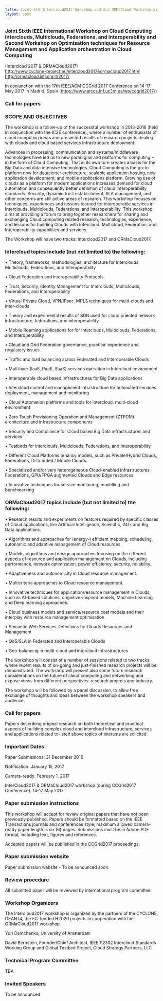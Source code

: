 ```yaml
---
title: Joint 6th Intercloud2017 Workshop and 2nd ORMaCloud Workshop as part of CCGrid 2017 IEEE/ACM Conference
layout: post
---
```


### Joint Sixth IEEE International Workshop on Cloud Computing Interclouds, Multiclouds, Federations, and Interoperability and Second Workshop on Optimisation techniques for Resource Management and Application orchestration in Cloud Computing 
(Intercloud 2017 & ORMACloud2017) <br>
<http://www.cyclone-project.eu/intercloud2017&ormacloud2017.html> <br>
<http://ormacloud.isti.cnr.it/2017/>

In conjunction with the 17th IEEE/ACM CCGrid 2017 Conference on 14-17 May 2017 in Madrid, Spain 
(https://www.arcos.inf.uc3m.es/wp/ccgrid2017/)


### Call for papers 

### SCOPE AND OBJECTIVES	

The workshop is a follow-up of the successful workshop in 2013-2016 (held in conjunction with the IC2E conference), 
where a number of enthusiasts of cloud computing ideas and presented results of research projects dealing with clouds 
and cloud based services infrastructure deployment.  

Advances in processing, communication and systems/middleware technologies have led us to new paradigms and platforms for computing – in the form of Cloud Computing. That in its own turn creates a basis for the Big Data and data intensive technologies.
Cloud Computing is the go-to platform now for datacenter architecture, scalable application hosting, new application development, and mobile applications platform. Growing use of clouds as a platform for modern applications increases demand for cloud automation and consequently better definition of cloud interoperability standards. Security, dynamic trust establishment, SLA management, and other concerns are still active areas of research. This workshop focuses on techniques, experiences and lessons learned for interoperable services in Interclouds, Multiclouds, Federations, and Interoperability. This workshop aims at providing a forum to bring together researchers for sharing and exchanging Cloud computing related research, technologies, experience, and lessons for building Clouds with Intercloud, Multicloud, Federation, and Interoperability capabilities and services.


The Workshop will have two tracks: Intercloud2017 and ORMaCloud2017. 

### Intercloud topics include (but not limited to) the following:

•	Theory, frameworks, methodologies, architecture for Interclouds, Multiclouds, Federations, and Interoperability

•	Cloud Federation and Interoperability Protocols

•	Trust, Security, Identity Management for Interclouds, Multiclouds, Federations, and Interoperability

•	Virtual Private Cloud, VPN/IPsec, MPLS techniques for multi-clouds and inter-clouds

•	Theory and experimental results of SDN used for cloud oriented network infrastructure, federations, and interoperability

•	Mobile Roaming applications for for Interclouds, Multiclouds, Federations, and Interoperability

•	Cloud and Grid Federation governance, practical experience and regulatory issues

•	Traffic and load balancing across Federated and Interoperable Clouds

•	Multilayer (IaaS, PaaS, SaaS) services operation in Intercloud environment

•	Interoperable cloud based infrastructures for Big Data applications

•	Intercloud control and management infrastructure for automated services deployment, management and monitoring

• Cloud Automation platforms and tools for Intercloud, multi-cloud environment

• Zero Touch Provisioning Operation and Management (ZTPOM) architecture and infrastructure components

• Security and Compliance for Cloud based Big Data infrastructures and services 

•	Testbeds for Interclouds, Multiclouds, Federations, and Interoperability

•	Different Cloud Platforms tenancy models, such as Private/Hybrid Clouds, Federations, Distributed / Mobile Clouds.
 
•	Specialized and/or very heterogeneous Cloud-enabled infrastructures: Federations, GPU/FPGA augmented Clouds and Edge resources

•	Innovative techniques for service monitoring, modelling and benchmarking 

### ORMaCloud2017 topics include (but not limited to) the following:

•	Research  results  and    experiments  on   features  required
  by specific classes of Cloud applications, like Artificial
  Intelligence, Scientific, 24/7  and  Big Data  applications.

•	Algorithms  and   approaches  for  (energy-) efficient mapping,
  scheduling, autonomic and adaptive management of Cloud  resources.

•	Models, algorithms and design approaches focusing on the different
  aspects of resource and application management on Clouds,
  including performance, network optimization, power efficiency,
  security, reliability.

•	Adaptiveness and  autonomicity in Cloud  resource management.

•	Multicriteria  approaches to Cloud  resource management.

•	Innovative techniques  for  application/resource management in
  Clouds, such as AI-based solutions, cognitive-inspired models,
  Machine Learning and  Deep  learning approaches.

•	Cloud  business models and service/resource cost models and their
  interplay with  resource management optimisation.

•	Semantic Web Services Definitions for Clouds Resources and Management

•	QoS/SLA in Federated and Interoperable Clouds

•	Geo-balancing in multi-cloud and intercloud infrastructures 

The workshop will consist of a number of sessions related to two tracks, where recent results of on-going and just-finished research projects will be demonstrated. The workshop will present also some future research considerations on the future of cloud computing 
and networking and expose views from different perspectives: research projects and industry.

The workshop will be followed by a panel discussion, to allow free exchange of thoughts and ideas between the 
workshop speakers and audience. 


### Call for papers

Papers describing original research on both theoretical and practical aspects of building complex cloud and intercloud 
infrastructure, services and applications related to listed above topics of interests are solicited.

### Important Dates:

Paper Submissions: 31 December 2016  

Notification: January 15, 2017

Camera-ready: February 1, 2017

InterCloud2017 & ORMaCloud2017 workshop (during CCGrid2017 Conference): 14-17 May 2017 

### Paper submission instructions

This workshop will accept for review original papers that have not been previously published. Papers should 
be formatted based on the IEEE Transactions journals and conferences style; maximum allowed camera-ready paper length is six (6) pages. 
Submissions must be in Adobe PDF format, including text, figures and references.

Accepted papers will be published in the CCGrid2017 proceedings. 

### Paper submission website 

Paper submission website - To be announced soon.


### Review procedure 

All submitted paper will be reviewed by international program committee.

### Workshop Organizers

The Intercloud2017 workshop is organized by the partners of the CYCLONE, GEANT4, the EC-funded H2020 projects in cooperation with the ORMaCloud2017 workshop.

Yuri Demchenko, University of Amsterdam

David Bernstein, Founder/Chief Architect, IEEE P2302 Intercloud Standards Working Group and Global Testbed Project, Cloud Strategy Partners, LLC



### Technical Program Committee 

TBA 


### Invited Speakers

To be announced

